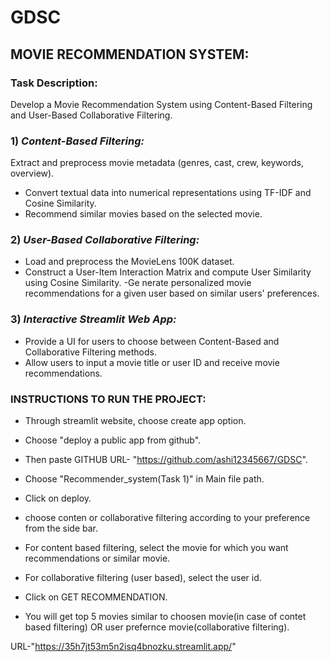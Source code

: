 # GDSC 
## MOVIE RECOMMENDATION SYSTEM:

### Task Description:

Develop a Movie Recommendation System using Content-Based Filtering and User-Based Collaborative Filtering.

### 1) *Content-Based Filtering:*

Extract and preprocess movie metadata (genres, cast, crew, keywords, overview).
 - Convert textual data into numerical representations using TF-IDF and Cosine Similarity.
 - Recommend similar movies based on the selected movie.


### 2) *User-Based Collaborative Filtering:*
 - Load and preprocess the MovieLens 100K dataset.
 - Construct a User-Item Interaction Matrix and compute User Similarity using Cosine Similarity.
 -Ge nerate personalized movie recommendations for a given user based on similar users' preferences.


### 3) *Interactive Streamlit Web App:*

 - Provide a UI for users to choose between Content-Based and Collaborative Filtering methods.
 - Allow users to input a movie title or user ID and receive movie recommendations.

### INSTRUCTIONS TO RUN THE PROJECT:

 - Through streamlit website, choose create app option.
 - Choose "deploy a public app from github".
 - Then paste GITHUB URL- "https://github.com/ashi12345667/GDSC".
 - Choose "Recommender_system(Task 1)" in Main file path.
 - Click on deploy.

 - choose conten or collaborative filtering according to your preference from the side bar.
 - For content based filtering, select the movie for which you want recommendations or similar movie.
 - For collaborative filtering (user based), select the user id.
 -  Click on GET RECOMMENDATION.
 - You will get top 5 movies similar to choosen movie(in case of contet based filtering) OR user prefernce movie(collaborative filtering).


 URL-"https://35h7jt53m5n2isq4bnozku.streamlit.app/"

 
